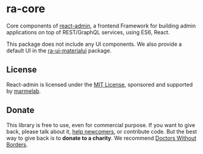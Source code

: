 # ra-core

Core components of [react-admin](https://marmelab.com/react-admin/), a frontend Framework for building admin applications on top of REST/GraphQL services, using ES6, React.

This package does not include any UI components. We also provide a default UI in the [ra-ui-materialui](https://www.npmjs.com/package/ra-ui-materialui) package.

## License

React-admin is licensed under the [MIT License](https://github.com/marmelab/react-admin/blob/master/LICENSE.md), sponsored and supported by [marmelab](http://marmelab.com).

## Donate

This library is free to use, even for commercial purpose. If you want to give back, please talk about it, [help newcomers](https://stackoverflow.com/questions/tagged/react-admin), or contribute code. But the best way to give back is to **donate to a charity**. We recommend [Doctors Without Borders](http://www.doctorswithoutborders.org/).

